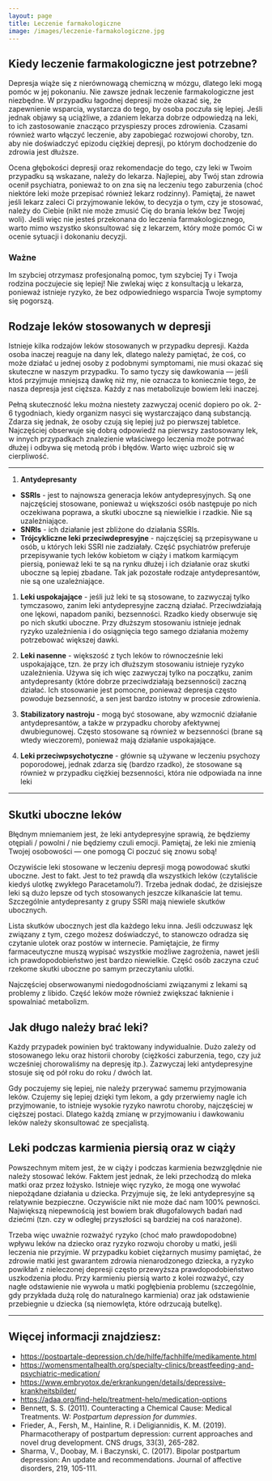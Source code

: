 ```yaml
---
layout: page
title: Leczenie farmakologiczne
image: /images/leczenie-farmakologiczne.jpg
---
```


## Kiedy leczenie farmakologiczne jest potrzebne? 

Depresja wiąże się z nierównowagą chemiczną w mózgu, dlatego leki mogą pomóc w jej pokonaniu. Nie zawsze jednak leczenie farmakologiczne jest niezbędne. W przypadku łagodnej depresji może okazać się, że zapewnienie wsparcia, wystarcza do tego, by osoba poczuła się lepiej. Jeśli jednak objawy są uciążliwe, a zdaniem lekarza dobrze odpowiedzą na leki, to ich zastosowanie znacząco przyspieszy proces zdrowienia. Czasami również warto włączyć leczenie, aby zapobiegać rozwojowi choroby, tzn. aby nie doświadczyć epizodu ciężkiej depresji, po którym dochodzenie do zdrowia jest dłuższe.

Ocena głębokości depresji oraz rekomendacje do tego, czy leki w Twoim przypadku są wskazane, należy do lekarza. Najlepiej, aby Twój stan zdrowia ocenił psychiatra, ponieważ to on zna się na leczeniu tego zaburzenia (choć niektóre leki może przepisać również lekarz rodzinny). Pamiętaj, że nawet jeśli lekarz zaleci Ci przyjmowanie leków, to decyzja o tym, czy je stosować, należy do Ciebie (nikt nie może zmusić Cię do brania leków bez Twojej woli). Jeśli więc nie jesteś przekonana do leczenia farmakologicznego, warto mimo wszystko skonsultować się z lekarzem, który może pomóc Ci w ocenie sytuacji i dokonaniu decyzji. 

<div class="box">
<h3>Ważne</h3>
Im szybciej otrzymasz profesjonalną pomoc, tym szybciej Ty i Twoja rodzina poczujecie się lepiej! Nie zwlekaj więc z konsultacją u lekarza, ponieważ istnieje ryzyko, że bez odpowiedniego wsparcia Twoje symptomy się pogorszą.
</div>

## Rodzaje leków stosowanych w depresji

Istnieje kilka rodzajów leków stosowanych w przypadku depresji. Każda osoba inaczej reaguje na dany lek, dlatego należy pamiętać, że coś, co może działać u jednej osoby z podobnymi symptomami, nie musi okazać się skuteczne w naszym przypadku. To samo tyczy się dawkowania — jeśli ktoś przyjmuje mniejszą dawkę niż my, nie oznacza to koniecznie tego, że nasza depresja jest cięższa. Każdy z nas metabolizuje bowiem leki inaczej.

Pełną skuteczność leku można niestety zazwyczaj ocenić dopiero po ok. 2-6 tygodniach, kiedy organizm nasyci się wystarczająco daną substancją. Zdarza się jednak, że osoby czują się lepiej już po pierwszej tabletce. Najczęściej obserwuje się dobrą odpowiedź na pierwszy zastosowany lek, w innych przypadkach znalezienie właściwego leczenia może potrwać dłużej i odbywa się metodą prób i błędów. Warto więc uzbroić się w cierpliwość.

---

1. **Antydepresanty** 
 - **SSRIs** - jest to najnowsza generacja leków antydepresyjnych. Są one najczęściej stosowane, ponieważ u większości osób następuje po nich oczekiwana poprawa, a skutki uboczne są niewielkie i rzadkie. Nie są uzależniające.
 - **SNRIs** - ich działanie jest zbliżone do działania SSRIs. 
 - **Trójcykliczne leki przeciwdepresyjne** - najczęściej są przepisywane u osób, u których leki SSRI nie zadziałały. Część psychiatrów preferuje przepisywanie tych leków kobietom w ciąży i matkom karmiącym piersią, ponieważ leki te są na rynku dłużej i ich działanie oraz skutki uboczne są lepiej zbadane. Tak jak pozostałe rodzaje antydepresantów, nie są one uzależniające. 

1. **Leki uspokajające** - jeśli już leki te są stosowane, to zazwyczaj tylko tymczasowo, zanim leki antydepresyjne zaczną działać. Przeciwdziałają one lękowi, napadom paniki, bezsenności. Rzadko kiedy obserwuje się po nich skutki uboczne. Przy dłuższym stosowaniu istnieje jednak ryzyko uzależnienia i do osiągnięcia tego samego działania możemy potrzebować większej dawki.

1. **Leki nasenne** - większość z tych leków to równocześnie leki uspokajające, tzn. że przy ich dłuższym stosowaniu istnieje ryzyko uzależnienia. Używa się ich więc zazwyczaj tylko na początku, zanim antydepresanty (które dobrze przeciwdziałają bezsenności) zaczną działać. Ich stosowanie jest pomocne, ponieważ depresja często powoduje bezsenność, a sen jest bardzo istotny w procesie zdrowienia. 

1. **Stabilizatory nastroju** - mogą być stosowane, aby wzmocnić działanie antydepresantów, a także w przypadku choroby afektywnej dwubiegunowej. Często stosowane są również w bezsenności (brane są wtedy wieczorem), ponieważ mają działanie uspokajające.

1. **Leki przeciwpsychotyczne** - głównie są używane w leczeniu psychozy poporodowej, jednak zdarza się (bardzo rzadko), że stosowane są również w przypadku ciężkiej bezsenności, która nie odpowiada na inne leki

---

## Skutki uboczne leków
Błędnym mniemaniem jest, że leki antydepresyjne sprawią, że będziemy otępiali / powolni / nie będziemy czuli emocji. Pamiętaj, że leki nie zmienią Twojej osobowości — one pomogą Ci poczuć się znowu sobą!

Oczywiście leki stosowane w leczeniu depresji mogą powodować skutki uboczne. Jest to fakt. Jest to też prawdą dla wszystkich leków (czytaliście kiedyś ulotkę zwykłego Paracetamolu?). Trzeba jednak dodać, że dzisiejsze leki są dużo lepsze od tych stosowanych jeszcze kilkanaście lat temu. Szczególnie antydepresanty z grupy SSRI mają niewiele skutków ubocznych.

Lista skutków ubocznych jest dla każdego leku inna. Jeśli odczuwasz lęk związany z tym, czego możesz doświadczyć, to stanowczo odradza się czytanie ulotek oraz postów w internecie. Pamiętajcie, że firmy farmaceutyczne muszą wypisać wszystkie możliwe zagrożenia, nawet jeśli ich prawdopodobieństwo jest bardzo niewielkie. Część osób zaczyna czuć rzekome skutki uboczne po samym przeczytaniu ulotki.

Najczęściej obserwowanymi niedogodnościami związanymi z lekami są problemy z libido. Część leków może również zwiększać łaknienie i spowalniać metabolizm. 



## Jak długo należy brać leki?
Każdy przypadek powinien być traktowany indywidualnie. Dużo zależy od stosowanego leku oraz historii choroby (ciężkości zaburzenia, tego, czy już wcześniej chorowaliśmy na depresję itp.). Zazwyczaj leki antydepresyjne stosuje się od pół roku do roku / dwóch lat. 

Gdy poczujemy się lepiej, nie należy przerywać samemu przyjmowania leków. Czujemy się lepiej dzięki tym lekom, a gdy przerwiemy nagle ich przyjmowanie, to istnieje wysokie ryzyko nawrotu choroby, najczęściej w cięższej postaci. Dlatego każdą zmianę w przyjmowaniu i dawkowaniu leków należy skonsultować ze specjalistą.


## Leki podczas karmienia piersią oraz w ciąży
Powszechnym mitem jest, że w ciąży i podczas karmienia bezwzględnie nie należy stosować leków. Faktem jest jednak, że leki przechodzą do mleka matki oraz przez łożysko. Istnieje więc ryzyko, że mogą one wywołać niepożądane działania u dziecka. Przyjmuje się, że leki antydepresyjne są relatywnie bezpieczne. Oczywiście nikt nie może dać nam 100% pewności. Największą niepewnością jest bowiem brak długofalowych badań nad dziećmi (tzn. czy w odległej przyszłości są bardziej na coś narażone). 

Trzeba więc uważnie rozważyć ryzyko (choć mało prawdopodobne) wpływu leków na dziecko oraz ryzyko rozwoju choroby u matki, jeśli leczenia nie przyjmie. W przypadku kobiet ciężarnych musimy pamiętać, że zdrowie matki jest gwarantem zdrowia nienarodzonego dziecka, a ryzyko powikłań z nieleczonej depresji często przewyższa prawdopodobieństwo uszkodzenia płodu. Przy karmieniu piersią warto z kolei rozważyć, czy nagłe odstawienie nie wywoła u matki pogłębienia problemu (szczególnie, gdy przykłada dużą rolę do naturalnego karmienia)  oraz jak odstawienie przebiegnie u dziecka (są niemowlęta, które odrzucają butelkę).

---

## Więcej informacji znajdziesz:

- <https://postpartale-depression.ch/de/hilfe/fachhilfe/medikamente.html>
- <https://womensmentalhealth.org/specialty-clinics/breastfeeding-and-psychiatric-medication/>
- <https://www.embryotox.de/erkrankungen/details/depressive-krankheitsbilder/>
- <https://adaa.org/find-help/treatment-help/medication-options>
- Bennett, S. S. (2011). Counteracting a Chemical Cause: Medical Treatments. W: *Postpartum depression for dummies*.
- Frieder, A., Fersh, M., Hainline, R. i Deligiannidis, K. M. (2019). Pharmacotherapy of postpartum depression: current approaches and novel drug development. CNS drugs, 33(3), 265-282. 
- Sharma, V., Doobay, M. i Baczynski, C. (2017). Bipolar postpartum depression: An update and recommendations. Journal of affective disorders, 219, 105-111.

